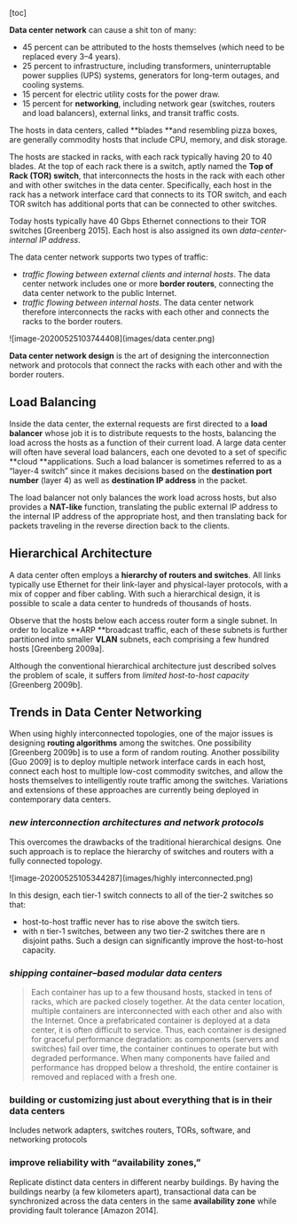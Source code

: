 [toc]

**Data center network** can cause a shit ton of many:

- 45 percent can be attributed to the hosts themselves (which need to be replaced every 3–4 years).
- 25 percent to infrastructure, including transformers, uninterruptable power supplies (UPS) systems, generators for long-term outages, and cooling systems.
- 15 percent for electric utility costs for the power draw.
- 15 percent for **networking**, including network gear (switches, routers and load balancers), external links, and transit traffic costs.



The hosts in data centers, called **blades **and resembling pizza boxes, are generally commodity hosts that include CPU, memory, and disk storage.   

The hosts are stacked in racks, with each rack typically having 20 to 40 blades. At the top of each rack there is a switch, aptly named the **Top of Rack (TOR) switch**, that interconnects the hosts in the rack with each other and with other switches in the data center. Specifically, each host in the rack has a network interface card that connects to its TOR switch, and each TOR switch has additional ports that can be connected to other switches.  

Today hosts typically have 40 Gbps Ethernet connections to their TOR switches [Greenberg 2015]. Each host is also assigned its own *data-center-internal IP address*.



The data center network supports two types of traffic:

- *traffic flowing between external clients and internal hosts*. The data center network includes one or more **border routers**, connecting the data center network to the public Internet.
- *traffic flowing between internal hosts*. The data center network therefore interconnects the racks with each other and connects the racks to the border routers.

![image-20200525103744408](images/data center.png)

**Data center network design** is the art of designing the interconnection network and protocols that connect the racks with each other and with the border routers.

## Load Balancing

Inside the data center, the external requests are first directed to a **load balancer** whose job it is to distribute requests to the hosts, balancing the load across the hosts as a function of their current load. A large data center will often have several load balancers, each one devoted to a set of specific **cloud **applications. Such a load balancer is sometimes referred to as a “layer-4 switch” since it makes decisions based on the **destination port number** (layer 4) as well as **destination IP address** in the packet.

The load balancer not only balances the work load across hosts, but also provides a **NAT-like** function, translating the public external IP address to the internal IP address of the appropriate host, and then translating back for packets traveling in the reverse direction back to the clients.   

## Hierarchical Architecture

A data center often employs a **hierarchy of routers and switches**. All links typically use Ethernet for their link-layer and physical-layer protocols, with a mix of copper and fiber cabling. With such a hierarchical design, it is possible to scale a data center to hundreds of thousands of hosts.  

Observe that the hosts below each access router form a single subnet. In order to localize **ARP **broadcast traffic, each of these subnets is further partitioned into smaller **VLAN** subnets, each comprising a few hundred hosts [Greenberg 2009a].  

Although the conventional hierarchical architecture just described solves the problem of scale, it suffers from *limited host-to-host capacity* [Greenberg 2009b].

## Trends in Data Center Networking

When using highly interconnected topologies, one of the major issues is designing **routing algorithms** among the switches. One possibility [Greenberg 2009b] is to use a form of random routing. Another possibility [Guo 2009] is to deploy multiple network interface cards in each host, connect each host to multiple low-cost commodity switches, and allow the hosts themselves to intelligently route traffic among the switches. Variations and extensions of these approaches are currently being deployed in contemporary data centers.  

### *new interconnection architectures and network protocols*

This overcomes the drawbacks of the traditional hierarchical designs. One such approach is to replace the hierarchy of switches and routers with a fully connected topology.

![image-20200525105344287](images/highly interconnected.png)

In this design, each tier-1 switch connects to all of the tier-2 switches so that:

- host-to-host traffic never has to rise above the switch tiers.
- with n tier-1 switches, between any two tier-2 switches there are n disjoint paths. Such a design can significantly improve the host-to-host capacity.

 ### *shipping container–based modular data centers*



> Each container has up to a few thousand hosts, stacked in tens of racks, which are packed closely together. At the data center location, multiple containers are interconnected with each other and also with the Internet. Once a prefabricated container is deployed at a data center, it is often difficult to service. Thus, each container is designed for graceful performance degradation: as components (servers and switches) fail over time, the container continues to operate but with degraded performance. When many components have failed and performance has dropped below a threshold, the entire container is removed and replaced with a fresh one.

### building or customizing just about everything that is in their data centers

Includes network adapters, switches routers, TORs, software, and networking protocols   

### improve reliability with “availability zones,”

Replicate distinct data centers in different nearby buildings. By having the buildings nearby (a few kilometers apart), transactional data can be synchronized across the data centers in the same **availability zone** while providing fault tolerance [Amazon 2014].

